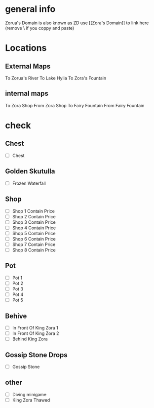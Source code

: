 # general info 
Zorua's Domain is also known as ZD use \[\[Zora's Domain]] to link here (remove \\ if you coppy and paste)
# Locations
## External Maps
To Zorua's River
To Lake Hylia
To Zora's Fountain
## internal maps
To Zora Shop
From Zora Shop
To Fairy Fountain
From Fairy Fountain
# check
## Chest
- [ ] Chest
## Golden Skutulla
- [ ] Frozen Waterfall
## Shop
- [ ] Shop 1 Contain   Price
- [ ] Shop 2 Contain   Price
- [ ] Shop 3 Contain   Price
- [ ] Shop 4 Contain   Price
- [ ] Shop 5 Contain   Price
- [ ] Shop 6 Contain   Price
- [ ] Shop 7 Contain   Price
- [ ] Shop 8 Contain   Price
## Pot
- [ ] Pot 1
- [ ] Pot 2
- [ ] Pot 3
- [ ] Pot 4
- [ ] Pot 5
## Behive
- [ ] In Front Of King Zora 1
- [ ] In Front Of King Zora 2
- [ ] Behind King Zora
## Gossip Stone Drops
- [ ] Gossip Stone
## other
- [ ] Diving minigame
- [ ] King Zora Thawed